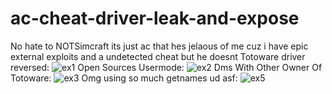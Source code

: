 # ac-cheat-driver-leak-and-expose
No hate to NOTSimcraft its just ac that hes jelaous of me cuz i have epic external exploits and a undetected cheat but he doesnt 
Totoware driver reversed:
![ex1](https://user-images.githubusercontent.com/92208108/175822590-5ca12834-a723-40fa-81ff-9e2fd46b6436.png)
Open Sources Usermode:
![ex2](https://user-images.githubusercontent.com/92208108/175822598-10c0e718-53ec-43e3-be1f-19738be42718.png)
Dms With Other Owner Of Totoware:
![ex3](https://user-images.githubusercontent.com/92208108/175822632-d2831f7f-e132-48a5-94e2-1be08e214b9c.png)
Omg using so much getnames ud asf:
![ex5](https://user-images.githubusercontent.com/92208108/175822686-acc5a403-8dde-42bb-9557-9630cbb4a6c1.png)
